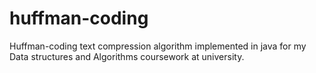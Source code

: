 # huffman-coding
Huffman-coding text compression algorithm implemented in java for my Data structures and Algorithms coursework at university.
